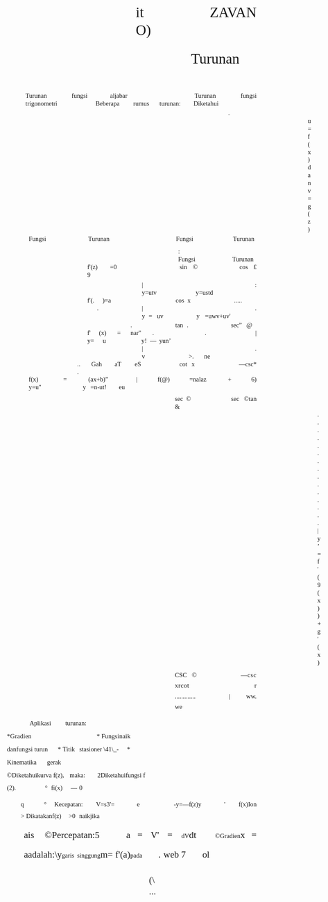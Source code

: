<html><head><meta http-equiv="Content-Type" content="text/html; charset=utf-8" /><meta http-equiv="Content-Style-Type" content="text/css" /><meta name="generator" content="Aspose.Words for .NET 24.9.0" /><title></title><style type="text/css">body { font-family:'Times New Roman'; font-size:12pt }p { margin:0pt }li { margin-top:0pt; margin-bottom:0pt }</style></head><body><div><p style="margin-top:16.05pt; margin-left:222.85pt; text-align:justify; line-height:30.5pt"><span style="font-family:Calibri; font-size:25pt">it</span><span style="font-family:Calibri; font-size:25pt; letter-spacing:83.65pt"> </span><span style="font-family:Calibri; font-size:25pt">ZAVAN</span><span style="font-family:Calibri; font-size:25pt; letter-spacing:378.2pt"> </span><span style="font-family:Calibri; font-size:25pt">O)</span></p><p style="margin-top:19.1pt; margin-left:318.6pt; text-align:justify; line-height:30.5pt"><span style="font-family:Calibri; font-size:25pt">Turunan</span></p><p style="margin-top:42.2pt; margin-left:32.15pt; text-align:justify; line-height:13.4pt"><span style="font-family:Calibri; font-size:11pt">Turunan</span><span style="font-family:Calibri; font-size:11pt; letter-spacing:25.6pt"> </span><span style="font-family:Calibri; font-size:11pt">fungsi</span><span style="font-family:Calibri; font-size:11pt; letter-spacing:21.6pt"> </span><span style="font-family:Calibri; font-size:11pt">aljabar</span><span style="font-family:Calibri; font-size:11pt; letter-spacing:99pt"> </span><span style="font-family:Calibri; font-size:11pt">Turunan</span><span style="font-family:Calibri; font-size:11pt; letter-spacing:25.6pt"> </span><span style="font-family:Calibri; font-size:11pt">fungsi</span><span style="font-family:Calibri; font-size:11pt; letter-spacing:22.3pt"> </span><span style="font-family:Calibri; font-size:11pt">trigonometri</span><span style="font-family:Calibri; font-size:11pt; letter-spacing:63.55pt"> </span><span style="font-family:Calibri; font-size:11pt">Beberapa</span><span style="font-family:Calibri; font-size:11pt; letter-spacing:21pt"> </span><span style="font-family:Calibri; font-size:11pt">rumus</span><span style="font-family:Calibri; font-size:11pt; letter-spacing:15.15pt"> </span><span style="font-family:Calibri; font-size:11pt">turunan:</span><span style="font-family:Calibri; font-size:11pt; letter-spacing:19.45pt"> </span><span style="font-family:Calibri; font-size:11pt">Diketahui</span></p><p style="margin-top:3.35pt; margin-left:520.5pt; text-indent:-137.65pt; text-align:justify; line-height:13.4pt; -aw-import:list-item; -aw-list-level-number:0; -aw-list-number-format:'.'; -aw-list-number-styles:'bullet'; -aw-list-padding-sml:134.87pt"><span style="-aw-import:ignore"><span style="font-family:Calibri; font-size:11pt"><span>.</span></span><span style="width:134.87pt; font:7pt 'Times New Roman'; display:inline-block; -aw-import:spaces">&#xa0;&#xa0;&#xa0;&#xa0;&#xa0;&#xa0;&#xa0;&#xa0;&#xa0;&#xa0;&#xa0;&#xa0;&#xa0;&#xa0;&#xa0;&#xa0;&#xa0;&#xa0;&#xa0;&#xa0;&#xa0;&#xa0;&#xa0;&#xa0;&#xa0;&#xa0;&#xa0;&#xa0;&#xa0;&#xa0;&#xa0;&#xa0;&#xa0;&#xa0;&#xa0;&#xa0;&#xa0;&#xa0;&#xa0;&#xa0;&#xa0;&#xa0;&#xa0;&#xa0;&#xa0;&#xa0;&#xa0;&#xa0;&#xa0;&#xa0;&#xa0;&#xa0;&#xa0;&#xa0;&#xa0;&#xa0;&#xa0;&#xa0;&#xa0;&#xa0;&#xa0;&#xa0;&#xa0;&#xa0;&#xa0;&#xa0;&#xa0;&#xa0;&#xa0;&#xa0;&#xa0;&#xa0;&#xa0;&#xa0;&#xa0;&#xa0;&#xa0;&#xa0;&#xa0;&#xa0;&#xa0;&#xa0;&#xa0;&#xa0;&#xa0;&#xa0;&#xa0;&#xa0;&#xa0;&#xa0;&#xa0; </span></span><span style="font-family:Calibri; font-size:11pt">u</span><span style="font-family:Calibri; font-size:11pt; letter-spacing:6.4pt"> </span><span style="font-family:Calibri; font-size:11pt">=</span><span style="font-family:Calibri; font-size:11pt; letter-spacing:9.5pt"> </span><span style="font-family:Calibri; font-size:11pt">f(x)</span><span style="font-family:Calibri; font-size:11pt; letter-spacing:19.05pt"> </span><span style="font-family:Calibri; font-size:11pt">danv</span><span style="font-family:Calibri; font-size:11pt; letter-spacing:17.65pt"> </span><span style="font-family:Calibri; font-size:11pt">=</span><span style="font-family:Calibri; font-size:11pt; letter-spacing:8.8pt"> </span><span style="font-family:Calibri; font-size:11pt">g(z)</span></p><p style="margin-top:2.65pt; margin-left:37.75pt; text-align:justify; line-height:13.4pt"><span style="font-family:Calibri; font-size:11pt">Fungsi</span><span style="font-family:Calibri; font-size:11pt; letter-spacing:70.2pt"> </span><span style="font-family:Calibri; font-size:11pt">Turunan</span><span style="font-family:Calibri; font-size:11pt; letter-spacing:112.25pt"> </span><span style="font-family:Calibri; font-size:11pt">Fungsi</span><span style="font-family:Calibri; font-size:11pt; letter-spacing:66pt"> </span><span style="font-family:Calibri; font-size:11pt">Turunan</span></p><p style="margin-top:8.95pt; margin-left:296.2pt; text-align:justify; line-height:13.4pt"><span style="font-family:Calibri; font-size:11pt">:</span><span style="font-family:Calibri; font-size:11pt; letter-spacing:235.6pt"> </span><span style="font-family:Calibri; font-size:11pt">Fungsi</span><span style="font-family:Calibri; font-size:11pt; letter-spacing:61.1pt"> </span><span style="font-family:Calibri; font-size:11pt">Turunan</span></p><p style="margin-top:0.05pt; margin-left:139.05pt; text-align:justify; line-height:13.4pt"><span style="font-family:Calibri; font-size:11pt">f'(z)</span><span style="font-family:Calibri; font-size:11pt; letter-spacing:15.65pt"> </span><span style="font-family:Calibri; font-size:11pt">=0</span><span style="font-family:Calibri; font-size:11pt; letter-spacing:103.15pt"> </span><span style="font-family:Calibri; font-size:11pt">sin</span><span style="font-family:Calibri; font-size:11pt; letter-spacing:4.45pt"> </span><span style="font-family:Calibri; font-size:11pt">©</span><span style="font-family:Calibri; font-size:11pt; letter-spacing:66.6pt"> </span><span style="font-family:Calibri; font-size:11pt">cos</span><span style="font-family:Calibri; font-size:11pt; letter-spacing:3.7pt"> </span><span style="font-family:Calibri; font-size:11pt">£</span><span style="font-family:Calibri; font-size:11pt; letter-spacing:138.65pt"> </span><span style="font-family:Calibri; font-size:11pt">9</span></p><p style="margin-top:4.05pt; margin-left:233.35pt; text-align:justify; line-height:13.4pt"><span style="font-family:Calibri; font-size:11pt">|</span><span style="font-family:Calibri; font-size:11pt; letter-spacing:166.4pt"> </span><span style="font-family:Calibri; font-size:11pt">:</span><span style="font-family:Calibri; font-size:11pt; letter-spacing:124.5pt"> </span><span style="font-family:Calibri; font-size:11pt">y=utv</span><span style="font-family:Calibri; font-size:11pt; letter-spacing:64.85pt"> </span><span style="font-family:Calibri; font-size:11pt">y=ustd</span></p><p style="margin-top:0.05pt; margin-left:139.05pt; text-align:justify; line-height:13.4pt"><span style="font-family:Calibri; font-size:11pt">f'(.</span><span style="font-family:Calibri; font-size:11pt; letter-spacing:11.45pt"> </span><span style="font-family:Calibri; font-size:11pt">)=a</span><span style="font-family:Calibri; font-size:11pt; letter-spacing:109.2pt"> </span><span style="font-family:Calibri; font-size:11pt">cos</span><span style="font-family:Calibri; font-size:11pt; letter-spacing:3pt"> </span><span style="font-family:Calibri; font-size:11pt">x</span><span style="font-family:Calibri; font-size:11pt; letter-spacing:72.4pt"> </span><span style="font-family:Calibri; font-size:11pt">.....</span></p><p style="margin-top:0.05pt; margin-left:233.35pt; text-indent:-77.55pt; text-align:justify; line-height:13.4pt; -aw-import:list-item; -aw-list-level-number:0; -aw-list-number-format:'.'; -aw-list-number-styles:'bullet'; -aw-list-padding-sml:74.77pt"><span style="-aw-import:ignore"><span style="font-family:Calibri; font-size:11pt"><span>.</span></span><span style="width:74.77pt; font:7pt 'Times New Roman'; display:inline-block; -aw-import:spaces">&#xa0;&#xa0;&#xa0;&#xa0;&#xa0;&#xa0;&#xa0;&#xa0;&#xa0;&#xa0;&#xa0;&#xa0;&#xa0;&#xa0;&#xa0;&#xa0;&#xa0;&#xa0;&#xa0;&#xa0;&#xa0;&#xa0;&#xa0;&#xa0;&#xa0;&#xa0;&#xa0;&#xa0;&#xa0;&#xa0;&#xa0;&#xa0;&#xa0;&#xa0;&#xa0;&#xa0;&#xa0;&#xa0;&#xa0;&#xa0;&#xa0;&#xa0;&#xa0;&#xa0;&#xa0;&#xa0;&#xa0;&#xa0;&#xa0;&#xa0; </span></span><span style="font-family:Calibri; font-size:11pt">|</span><span style="font-family:Calibri; font-size:11pt; letter-spacing:165pt"> </span><span style="font-family:Calibri; font-size:11pt">.</span><span style="font-family:Calibri; font-size:11pt; letter-spacing:126.1pt"> </span><span style="font-family:Calibri; font-size:11pt">y</span><span style="font-family:Calibri; font-size:11pt; letter-spacing:3.7pt"> </span><span style="font-family:Calibri; font-size:11pt">=</span><span style="font-family:Calibri; font-size:11pt; letter-spacing:5.3pt"> </span><span style="font-family:Calibri; font-size:11pt">uv</span><span style="font-family:Calibri; font-size:11pt; letter-spacing:54.55pt"> </span><span style="font-family:Calibri; font-size:11pt">y</span><span style="font-family:Calibri; font-size:11pt; letter-spacing:6.5pt"> </span><span style="font-family:Calibri; font-size:11pt">=uwv+uv'</span></p><p style="margin-top:2.65pt; margin-left:291.35pt; text-indent:-77.55pt; text-align:justify; line-height:13.4pt; -aw-import:list-item; -aw-list-level-number:1; -aw-list-number-format:'.'; -aw-list-number-styles:'bullet'; -aw-list-padding-sml:74.77pt"><span style="-aw-import:ignore"><span style="font-family:Calibri; font-size:11pt"><span>.</span></span><span style="width:74.77pt; font:7pt 'Times New Roman'; display:inline-block; -aw-import:spaces">&#xa0;&#xa0;&#xa0;&#xa0;&#xa0;&#xa0;&#xa0;&#xa0;&#xa0;&#xa0;&#xa0;&#xa0;&#xa0;&#xa0;&#xa0;&#xa0;&#xa0;&#xa0;&#xa0;&#xa0;&#xa0;&#xa0;&#xa0;&#xa0;&#xa0;&#xa0;&#xa0;&#xa0;&#xa0;&#xa0;&#xa0;&#xa0;&#xa0;&#xa0;&#xa0;&#xa0;&#xa0;&#xa0;&#xa0;&#xa0;&#xa0;&#xa0;&#xa0;&#xa0;&#xa0;&#xa0;&#xa0;&#xa0;&#xa0;&#xa0; </span></span><span style="font-family:Calibri; font-size:11pt">tan</span><span style="font-family:Calibri; font-size:11pt; letter-spacing:3.75pt"> </span><span style="font-family:Calibri; font-size:11pt">.</span><span style="font-family:Calibri; font-size:11pt; letter-spacing:70.9pt"> </span><span style="font-family:Calibri; font-size:11pt">sec”</span><span style="font-family:Calibri; font-size:11pt; letter-spacing:5.05pt"> </span><span style="font-family:Calibri; font-size:11pt">@</span></p><p style="margin-top:0.05pt; margin-left:139.05pt; text-align:justify; line-height:13.4pt"><span style="font-family:Calibri; font-size:11pt">f'</span><span style="font-family:Calibri; font-size:11pt; letter-spacing:4.3pt"> </span><span style="font-family:Calibri; font-size:11pt">(x)</span><span style="font-family:Calibri; font-size:11pt; letter-spacing:8.45pt"> </span><span style="font-family:Calibri; font-size:11pt">=</span><span style="font-family:Calibri; font-size:11pt; letter-spacing:6.7pt"> </span><span style="font-family:Calibri; font-size:11pt">nar"</span><span style="font-family:Calibri; font-size:11pt; letter-spacing:8.95pt"> </span><span style="font-family:Calibri; font-size:11pt">.</span><span style="font-family:Calibri; font-size:11pt; letter-spacing:77.85pt"> </span><span style="font-family:Calibri; font-size:11pt">.</span><span style="font-family:Calibri; font-size:11pt; letter-spacing:74.4pt"> </span><span style="font-family:Calibri; font-size:11pt">|</span><span style="font-family:Calibri; font-size:11pt; letter-spacing:147.55pt"> </span><span style="font-family:Calibri; font-size:11pt">y=</span><span style="font-family:Calibri; font-size:11pt; letter-spacing:12.2pt"> </span><span style="font-family:Calibri; font-size:11pt">u</span><span style="font-family:Calibri; font-size:11pt; letter-spacing:58.8pt"> </span><span style="font-family:Calibri; font-size:11pt">y!</span><span style="font-family:Calibri; font-size:11pt; letter-spacing:2.9pt"> </span><span style="font-family:Calibri; font-size:11pt">—</span><span style="font-family:Calibri; font-size:11pt; letter-spacing:2.25pt"> </span><span style="font-family:Calibri; font-size:11pt">yun’</span></p><p style="margin-top:0.05pt; margin-left:233.35pt; text-align:justify; line-height:13.4pt"><span style="font-family:Calibri; font-size:11pt">|</span><span style="font-family:Calibri; font-size:11pt; letter-spacing:178.3pt"> </span><span style="font-family:Calibri; font-size:11pt">.</span><span style="font-family:Calibri; font-size:11pt; letter-spacing:138.65pt"> </span><span style="font-family:Calibri; font-size:11pt">v</span><span style="font-family:Calibri; font-size:11pt; letter-spacing:72.9pt"> </span><span style="font-family:Calibri; font-size:11pt">&gt;.</span><span style="font-family:Calibri; font-size:11pt; letter-spacing:15.1pt"> </span><span style="font-family:Calibri; font-size:11pt">ne</span></p><p style="margin-top:0.05pt; margin-left:121.55pt; text-align:justify; line-height:13.4pt"><span style="font-family:Calibri; font-size:11pt">..</span><span style="font-family:Calibri; font-size:11pt; letter-spacing:15pt"> </span><span style="font-family:Calibri; font-size:11pt">Gah</span><span style="font-family:Calibri; font-size:11pt; letter-spacing:17.95pt"> </span><span style="font-family:Calibri; font-size:11pt">aT</span><span style="font-family:Calibri; font-size:11pt; letter-spacing:19pt"> </span><span style="font-family:Calibri; font-size:11pt">eS</span><span style="font-family:Calibri; font-size:11pt; letter-spacing:62.45pt"> </span><span style="font-family:Calibri; font-size:11pt">cot</span><span style="font-family:Calibri; font-size:11pt; letter-spacing:3.65pt"> </span><span style="font-family:Calibri; font-size:11pt">x</span><span style="font-family:Calibri; font-size:11pt; letter-spacing:72.4pt"> </span><span style="font-family:Calibri; font-size:11pt">—csc*</span><span style="font-family:Calibri; font-size:11pt; letter-spacing:5.5pt"> </span><span style="font-family:Calibri; font-size:11pt">.</span></p><p style="margin-top:0.05pt; margin-left:37.75pt; text-align:justify; line-height:13.4pt"><span style="font-family:Calibri; font-size:11pt">f(x)</span><span style="font-family:Calibri; font-size:11pt; letter-spacing:10.65pt"> </span><span style="font-family:Calibri; font-size:11pt">=</span><span style="font-family:Calibri; font-size:11pt; letter-spacing:4.6pt"> </span><span style="font-family:Calibri; font-size:11pt">(ax+b)”</span><span style="font-family:Calibri; font-size:11pt; letter-spacing:15.95pt"> </span><span style="font-family:Calibri; font-size:11pt">|</span><span style="font-family:Calibri; font-size:11pt; letter-spacing:2.25pt"> </span><span style="font-family:Calibri; font-size:11pt">f(@)</span><span style="font-family:Calibri; font-size:11pt; letter-spacing:1.4pt"> </span><span style="font-family:Calibri; font-size:11pt">=nalaz</span><span style="font-family:Calibri; font-size:11pt; letter-spacing:4.5pt"> </span><span style="font-family:Calibri; font-size:11pt">+</span><span style="font-family:Calibri; font-size:11pt; letter-spacing:1.8pt"> </span><span style="font-family:Calibri; font-size:11pt">6)</span><span style="font-family:Calibri; font-size:11pt; letter-spacing:317.65pt"> </span><span style="font-family:Calibri; font-size:11pt">y=u"</span><span style="font-family:Calibri; font-size:11pt; letter-spacing:69.1pt"> </span><span style="font-family:Calibri; font-size:11pt">y</span><span style="font-family:Calibri; font-size:11pt; letter-spacing:5.1pt"> </span><span style="font-family:Calibri; font-size:11pt">=n-ut!</span><span style="font-family:Calibri; font-size:11pt; letter-spacing:18.75pt"> </span><span style="font-family:Calibri; font-size:11pt">eu</span></p><p style="margin-top:6.85pt; margin-left:290.65pt; text-align:justify; line-height:13.4pt"><span style="font-family:Calibri; font-size:11pt">sec</span><span style="font-family:Calibri; font-size:11pt; letter-spacing:2.65pt"> </span><span style="font-family:Calibri; font-size:11pt">©</span><span style="font-family:Calibri; font-size:11pt; letter-spacing:66.6pt"> </span><span style="font-family:Calibri; font-size:11pt">sec</span><span style="font-family:Calibri; font-size:11pt; letter-spacing:5.45pt"> </span><span style="font-family:Calibri; font-size:11pt">©tan</span><span style="font-family:Calibri; font-size:11pt; letter-spacing:3.05pt"> </span><span style="font-family:Calibri; font-size:11pt">&amp;</span></p><p style="margin-top:0.05pt; margin-left:537.25pt; text-align:justify; line-height:13.4pt"><span style="font-family:Calibri; font-size:11pt">..</span><span style="font-family:Calibri; font-size:11pt; letter-spacing:5.95pt"> </span><span style="font-family:Calibri; font-size:11pt">.......</span><span style="font-family:Calibri; font-size:11pt; letter-spacing:13pt"> </span><span style="font-family:Calibri; font-size:11pt">.</span><span style="font-family:Calibri; font-size:11pt; letter-spacing:3.1pt"> </span><span style="font-family:Calibri; font-size:11pt">.....</span><span style="font-family:Calibri; font-size:11pt; letter-spacing:12.25pt"> </span><span style="font-family:Calibri; font-size:11pt; letter-spacing:0.6pt">|y’</span><span style="font-family:Calibri; font-size:11pt; letter-spacing:0.25pt"> </span><span style="font-family:Calibri; font-size:11pt">=</span><span style="font-family:Calibri; font-size:11pt; letter-spacing:2.5pt"> </span><span style="font-family:Calibri; font-size:11pt">f'(9(x))</span><span style="font-family:Calibri; font-size:11pt; letter-spacing:4.4pt"> </span><span style="font-family:Calibri; font-size:11pt">+g'(x)</span></p><p style="margin-top:5.45pt; margin-left:290.65pt; text-align:justify; line-height:18.3pt"><span style="font-family:Calibri; font-size:11pt">CSC</span><span style="font-family:Calibri; font-size:11pt; letter-spacing:0.3pt"> </span><span style="font-family:Calibri; font-size:11pt">©</span><span style="font-family:Calibri; font-size:11pt; letter-spacing:68pt"> </span><span style="font-family:Calibri; font-size:11pt; letter-spacing:0.6pt">—csc</span><span style="font-family:Calibri; font-size:11pt; letter-spacing:3.45pt"> </span><span style="font-family:Calibri; font-size:11pt; letter-spacing:0.45pt">xrcot</span><span style="font-family:Calibri; font-size:11pt; letter-spacing:3.65pt"> </span><span style="font-family:Calibri; font-size:11pt">r</span><span style="font-family:Calibri; font-size:11pt; letter-spacing:78.9pt"> </span><span style="font-family:Calibri; font-size:11pt">.............</span><span style="font-family:Calibri; font-size:11pt; letter-spacing:46.65pt"> </span><span style="font-family:Calibri; font-size:11pt">|</span><span style="font-family:Calibri; font-size:11pt; letter-spacing:16.9pt"> </span><span style="font-family:Calibri; font-size:11pt">ww.</span><span style="font-family:Calibri; font-size:11pt; letter-spacing:15.35pt"> </span><span style="font-family:Calibri; font-size:11pt">we</span></p><p style="margin-top:9.1pt; margin-right:185.55pt; text-indent:39.1pt; line-height:22.35pt"><span style="font-family:Calibri; font-size:11pt">Aplikasi</span><span style="font-family:Calibri; font-size:11pt; letter-spacing:21.9pt"> </span><span style="font-family:Calibri; font-size:11pt">turunan:</span><span style="font-family:Calibri; font-size:11pt; letter-spacing:91.4pt"> </span><span style="font-family:Calibri; font-size:11pt; letter-spacing:0.2pt">*Gradien</span><span style="font-family:Calibri; font-size:11pt; letter-spacing:110pt"> </span><span style="font-family:Calibri; font-size:11pt">* </span><span style="font-family:Calibri; font-size:11pt; letter-spacing:0.15pt">Fungsinaik</span><span style="font-family:Calibri; font-size:11pt"> </span><span style="font-family:Calibri; font-size:11pt; letter-spacing:0.15pt">danfungsi</span><span style="font-family:Calibri; font-size:11pt"> turun</span><span style="font-family:Calibri; font-size:11pt; letter-spacing:14.55pt"> </span><span style="font-family:Calibri; font-size:11pt">*</span><span style="font-family:Calibri; font-size:11pt; letter-spacing:0.4pt"> </span><span style="font-family:Calibri; font-size:11pt">Titik</span><span style="font-family:Calibri; font-size:11pt; letter-spacing:4.95pt"> </span><span style="font-family:Calibri; font-size:11pt">stasioner \41\_-</span><span style="font-family:Calibri; font-size:11pt; letter-spacing:11.65pt"> </span><span style="font-family:Calibri; font-size:11pt">*</span><span style="font-family:Calibri; font-size:11pt; letter-spacing:1.8pt"> </span><span style="font-family:Calibri; font-size:11pt">Kinematika</span><span style="font-family:Calibri; font-size:11pt; letter-spacing:15.25pt"> </span><span style="font-family:Calibri; font-size:11pt">gerak</span><span style="font-family:Calibri; font-size:11pt; letter-spacing:95pt"> </span><span style="font-family:Calibri; font-size:11pt; letter-spacing:0.05pt">©Diketahuikurva</span><span style="font-family:Calibri; font-size:11pt"> f(z),</span><span style="font-family:Calibri; font-size:11pt; letter-spacing:6.95pt"> </span><span style="font-family:Calibri; font-size:11pt">maka:</span><span style="font-family:Calibri; font-size:11pt; letter-spacing:18.45pt"> </span><span style="font-family:Calibri; font-size:11pt">2Diketahuifungsi f (2).</span><span style="font-family:Calibri; font-size:11pt; letter-spacing:47.45pt"> </span><span style="font-family:Calibri; font-size:11pt">°</span><span style="font-family:Calibri; font-size:11pt; letter-spacing:3.55pt"> </span><span style="font-family:Calibri; font-size:11pt">fi(x)</span><span style="font-family:Calibri; font-size:11pt; letter-spacing:11.65pt"> </span><span style="font-family:Calibri; font-size:11pt">—</span><span style="font-family:Calibri; font-size:11pt; letter-spacing:0.85pt"> </span><span style="font-family:Calibri; font-size:11pt">0</span></p><p style="margin-top:6.85pt; margin-left:23.75pt; text-align:justify; line-height:19.7pt"><span style="font-family:Calibri; font-size:11pt">q</span><span style="font-family:Calibri; font-size:11pt; letter-spacing:25.95pt"> </span><span style="font-family:Calibri; font-size:11pt">°</span><span style="font-family:Calibri; font-size:11pt; letter-spacing:4.25pt"> </span><span style="font-family:Calibri; font-size:11pt">Kecepatan:</span><span style="font-family:Calibri; font-size:11pt; letter-spacing:13.85pt"> </span><span style="font-family:Calibri; font-size:11pt">V=s3'=</span><span style="font-family:Calibri; font-size:11pt; letter-spacing:29.5pt"> </span><span style="font-family:Calibri; font-size:11pt">e</span><span style="font-family:Calibri; font-size:11pt; letter-spacing:50.05pt"> </span><span style="font-family:Calibri; font-size:11pt">-y=—f(z)y</span><span style="font-family:Calibri; font-size:11pt; letter-spacing:30.55pt"> </span><span style="font-family:Calibri; font-size:11pt">'</span><span style="font-family:Calibri; font-size:11pt; letter-spacing:13.95pt"> </span><span style="font-family:Calibri; font-size:11pt">f(x)Ion</span><span style="font-family:Calibri; font-size:11pt; letter-spacing:35.55pt"> </span><span style="font-family:Calibri; font-size:11pt">&gt;</span><span style="font-family:Calibri; font-size:11pt; letter-spacing:0.4pt"> </span><span style="font-family:Calibri; font-size:11pt">Dikatakanf(z)</span><span style="font-family:Calibri; font-size:11pt; letter-spacing:9.7pt"> </span><span style="font-family:Calibri; font-size:11pt">&gt;0</span><span style="font-family:Calibri; font-size:11pt; letter-spacing:3.95pt"> </span><span style="font-family:Calibri; font-size:11pt">naikjika</span></p><p style="margin-top:7.55pt; margin-left:29.35pt; text-align:justify; line-height:32.2pt"><span style="font-family:Calibri; font-size:16pt">ais</span><span style="font-family:Calibri; font-size:16pt; letter-spacing:7.45pt"> </span><span style="font-family:Calibri; font-size:16pt">©Percepatan:5</span><span style="font-family:Calibri; font-size:16pt; letter-spacing:35.1pt"> </span><span style="font-family:Calibri; font-size:16pt">a</span><span style="font-family:Calibri; font-size:16pt; letter-spacing:1.3pt"> </span><span style="font-family:Calibri; font-size:16pt">=</span><span style="font-family:Calibri; font-size:16pt; letter-spacing:3.1pt"> </span><span style="font-family:Calibri; font-size:16pt">V'</span><span style="font-family:Calibri; font-size:16pt; letter-spacing:3.35pt"> </span><span style="font-family:Calibri; font-size:16pt">=</span><span style="font-family:Calibri; font-size:11pt; letter-spacing:5.6pt"> </span><span style="font-family:Calibri; font-size:11pt">dV</span><span style="font-family:Calibri; font-size:16pt">dt</span><span style="font-family:Calibri; font-size:11pt; letter-spacing:22.85pt"> </span><span style="font-family:Calibri; font-size:11pt">©Gradien</span><span style="font-family:Calibri; font-size:16pt">x =</span><span style="font-family:Calibri; font-size:16pt; letter-spacing:0.3pt"> </span><span style="font-family:Calibri; font-size:16pt">aadalah:\y</span><span style="font-family:Calibri; font-size:11pt">garis</span><span style="font-family:Calibri; font-size:11pt; letter-spacing:2.25pt"> </span><span style="font-family:Calibri; font-size:11pt">singgung</span><span style="font-family:Calibri; font-size:16pt">m=</span><span style="font-family:Calibri; font-size:16pt; letter-spacing:0.3pt"> </span><span style="font-family:Calibri; font-size:16pt">f'(a)</span><span style="font-family:Calibri; font-size:11pt">pada</span><span style="font-family:Calibri; font-size:16pt; letter-spacing:23.9pt"> </span><span style="font-family:Calibri; font-size:16pt">.</span><span style="font-family:Calibri; font-size:16pt; letter-spacing:0.75pt"> </span><span style="font-family:Calibri; font-size:16pt">web 7</span><span style="font-family:Calibri; font-size:16pt; letter-spacing:24.6pt"> </span><span style="font-family:Calibri; font-size:16pt">ol</span></p><p style="margin-top:16.85pt; margin-left:245.9pt; text-align:justify; line-height:19.5pt"><span style="font-family:Calibri; font-size:16pt">(\</span><span style="font-family:Calibri; font-size:16pt; letter-spacing:180.25pt"> </span><span style="font-family:Calibri; font-size:16pt">...</span></p></div></body></html>
